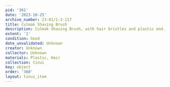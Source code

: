```yaml
---
pid: '361'
date: '2023-10-25'
archive_number: 23-01/1-2-117
title: Culmak Shaving Brush
description: Culmak Shaving Brush, with hair bristles and plastic end.
extent: '1'
condition: Good
date_unvalidated: Unknown
creator: Unknown
collector: Unknown
materials: Plastic, Hair
collection: tinui
key: object
order: '360'
layout: tinui_item
---
```


